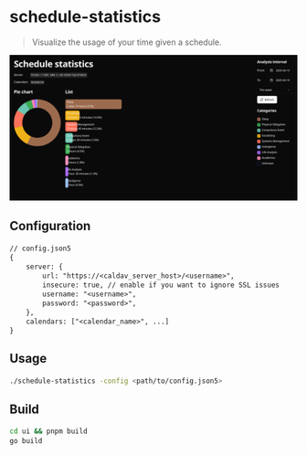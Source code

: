 # schedule-statistics

> Visualize the usage of your time given a schedule.

![demo.png](./docs/demo.png)

## Configuration

```json5
// config.json5
{
	server: {
		url: "https://<caldav_server_host>/<username>",
		insecure: true, // enable if you want to ignore SSL issues
		username: "<username>",
		password: "<password>",
	},
	calendars: ["<calendar_name>", ...]
}
```

## Usage

```sh
./schedule-statistics -config <path/to/config.json5>
```

## Build

```sh
cd ui && pnpm build
go build
```

